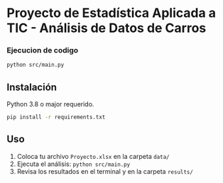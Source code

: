 # Proyecto de Estadística Aplicada a TIC - Análisis de Datos de Carros

### Ejecucion de codigo
```bash
python src/main.py
```

## Instalación
Python 3.8 o major requerido.
```bash
pip install -r requirements.txt
```

## Uso
1. Coloca tu archivo `Proyecto.xlsx` en la carpeta `data/`
2. Ejecuta el análisis: `python src/main.py`
3. Revisa los resultados en el terminal y en la carpeta `results/`